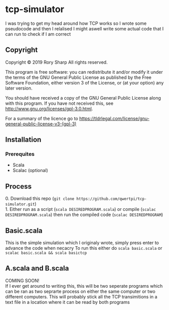 # tcp-simulator
I was trying to get my head around how TCP works so I wrote some pseudocode and then I relalised I might aswell write some actual code that I can run to check if I am correct
## Copyright
Copyright © 2019  Rory Sharp All rights reserved.

This program is free software: you can redistribute it and/or modify
it under the terms of the GNU General Public License as published by
the Free Software Foundation, either version 3 of the License, or
(at your option) any later version.

You should have received a copy of the GNU General Public License
along with this program.  If you have not received this, see <http://www.gnu.org/licenses/gpl-3.0.html>.

For a summary of the licence go to https://tldrlegal.com/license/gnu-general-public-license-v3-(gpl-3)
## Installation
### Prerequites
* Scala
* Scalac (optional)
## Process
0\. Download this repo (`git clone https://github.com/qwertpi/tcp-simulator.git`)  
1\. Either run as a script (`scala DESIREDPROGRAM.scala`) or compile (`scalac DESIREDPROGRAM.scala`) then run the compiled code (`scalac DESIREDPROGRAM`)
## Basic.scala
This is the simple simulation which I originaly wrote, simply press enter to advance the code when necacry
To run this either do `scala basic.scala` or `scalac basic.scala && scala basictcp`
## A.scala and B.scala
COMING SOON!  
If I ever get around to writing this, this will be two seperate programs which can be ran as two seprarte process on either the same computer or two different computers. This will probably stick all the TCP transimitions in a text file in a location where it can be read by both programs
